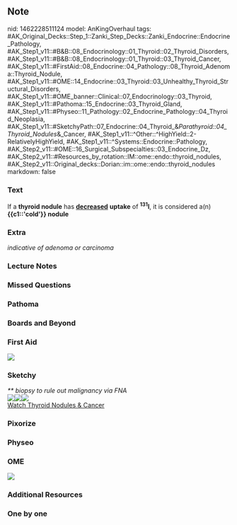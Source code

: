## Note
nid: 1462228511124
model: AnKingOverhaul
tags: #AK_Original_Decks::Step_1::Zanki_Step_Decks::Zanki_Endocrine::Endocrine_Pathology, #AK_Step1_v11::#B&B::08_Endocrinology::01_Thyroid::02_Thyroid_Disorders, #AK_Step1_v11::#B&B::08_Endocrinology::01_Thyroid::03_Thyroid_Cancer, #AK_Step1_v11::#FirstAid::08_Endocrine::04_Pathology::08_Thyroid_Adenoma::Thyroid_Nodule, #AK_Step1_v11::#OME::14_Endocrine::03_Thyroid::03_Unhealthy_Thyroid_Structural_Disorders, #AK_Step1_v11::#OME_banner::Clinical::07_Endocrinology::03_Thyroid, #AK_Step1_v11::#Pathoma::15_Endocrine::03_Thyroid_Gland, #AK_Step1_v11::#Physeo::11_Pathology::02_Endocrine_Pathology::04_Thyroid_Neoplasia, #AK_Step1_v11::#SketchyPath::07_Endocrine::04_Thyroid_&_Parathyroid::04_Thyroid_Nodules_&_Cancer, #AK_Step1_v11::^Other::^HighYield::2-RelativelyHighYield, #AK_Step1_v11::^Systems::Endocrine::Pathology, #AK_Step2_v11::#OME::16_Surgical_Subspecialties::03_Endocrine_Dz, #AK_Step2_v11::#Resources_by_rotation::IM::ome::endo::thyroid_nodules, #AK_Step2_v11::Original_decks::Dorian::im::ome::endo::thyroid_nodules
markdown: false

### Text
<div>
  If a <b>thyroid nodule</b> has <b><u>decreased</u></b>
  <b>uptake</b> of <b><sup>131</sup>I</b>, it is considered a(n)
  <b>{{c1::'cold'}} nodule</b>
</div>

### Extra
<i>indicative of adenoma or carcinoma</i>

### Lecture Notes


### Missed Questions


### Pathoma


### Boards and Beyond


### First Aid
<img src="tmpHgw63P.png">

### Sketchy
<div>
  <i>** biopsy to rule out malignancy via FNA</i>
</div>
<div><img src="hot%20nodules_1566160514431.jpg"><img src=
"cold%20nodules_1566160514431.jpg"><img src=
"Zoverall%20picture-999743758a67f3dac9a5565b03c04c78c0075e67_1566160514431.JPG"></div><a href="https://dashboard.sketchy.com/study/medical/courses/medical-pathophysiology/units/medical-pathophysiology-endocrine/videos/medical-pathophysiology-endocrine-thyroid-and-parathyroid-thyroid-nodules-and-cancer?utm_source=anki&utm_medium=partnership&utm_campaign=february_update&utm_content=medical">Watch
Thyroid Nodules & Cancer</a>

### Pixorize


### Physeo


### OME
<div class="ome-widget">
  <a href=
  "https://onlinemeded.org/spa/endocrinology/thyroid/acquire?ref=anki">
  <img src="_OME_AnkiFlashcards_Lesson_5.png"></a>
</div>

### Additional Resources


### One by one


